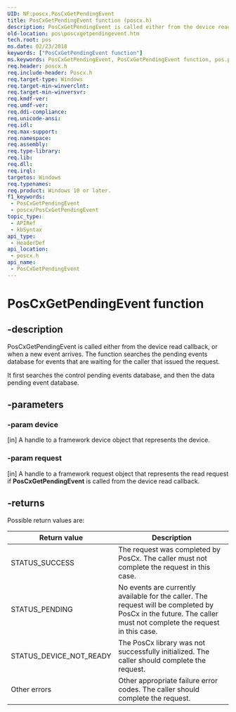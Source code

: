 ```yaml
---
UID: NF:poscx.PosCxGetPendingEvent
title: PosCxGetPendingEvent function (poscx.h)
description: PosCxGetPendingEvent is called either from the device read callback, or when a new event arrives.
old-location: pos\poscxgetpendingevent.htm
tech.root: pos
ms.date: 02/23/2018
keywords: ["PosCxGetPendingEvent function"]
ms.keywords: PosCxGetPendingEvent, PosCxGetPendingEvent function, pos.poscxgetpendingevent, poscx/PosCxGetPendingEvent
req.header: poscx.h
req.include-header: Poscx.h
req.target-type: Windows
req.target-min-winverclnt: 
req.target-min-winversvr: 
req.kmdf-ver: 
req.umdf-ver: 
req.ddi-compliance: 
req.unicode-ansi: 
req.idl: 
req.max-support: 
req.namespace: 
req.assembly: 
req.type-library: 
req.lib: 
req.dll: 
req.irql: 
targetos: Windows
req.typenames: 
req.product: Windows 10 or later.
f1_keywords:
 - PosCxGetPendingEvent
 - poscx/PosCxGetPendingEvent
topic_type:
 - APIRef
 - kbSyntax
api_type:
 - HeaderDef
api_location:
 - poscx.h
api_name:
 - PosCxGetPendingEvent
---
```


# PosCxGetPendingEvent function


## -description

PosCxGetPendingEvent is called either from the device read callback, or when a new event arrives. The function searches the pending events database for events that are waiting for the caller that issued the request.  

It first searches the control pending events database, and then the data pending event database.

## -parameters

### -param device 

[in]
A handle to a framework device object that represents the device.

### -param request 

[in]
A handle to a framework request object that represents the read request if **PosCxGetPendingEvent** is called from the device read callback.

## -returns

Possible return values are:

| Return value | Description |
| --- | --- |
| STATUS_SUCCESS | The request was completed by PosCx. The caller  must not complete the request in this case. |
| STATUS_PENDING | No events are currently available for the caller. The request will be completed by PosCx in the future. The caller must not complete the request in this case. |
| STATUS_DEVICE_NOT_READY | The PosCx library was not successfully initialized. The caller should complete the request. |
| Other errors | Other appropriate failure error codes.  The caller should complete the request. |

